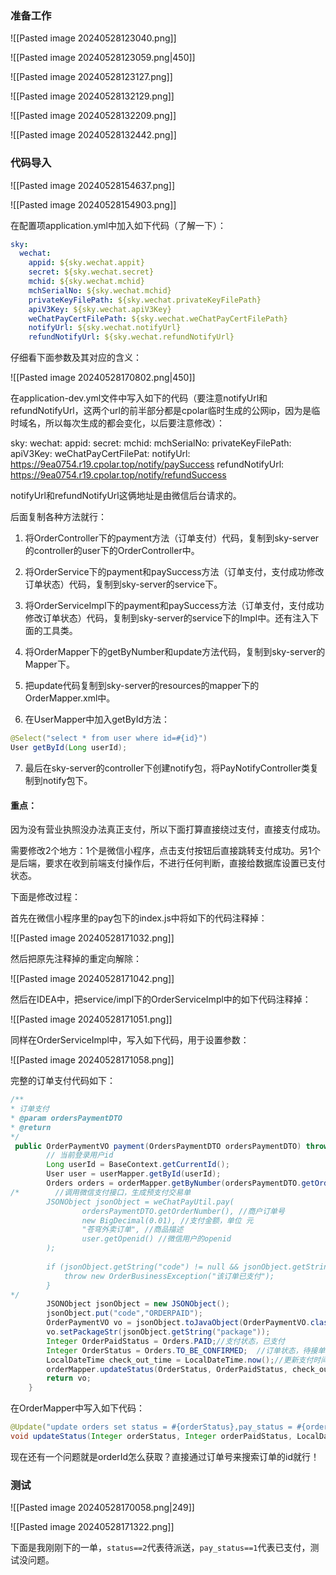 ### 准备工作

![[Pasted image 20240528123040.png]]

![[Pasted image 20240528123059.png|450]]

![[Pasted image 20240528123127.png]]

![[Pasted image 20240528132129.png]]

![[Pasted image 20240528132209.png]]

![[Pasted image 20240528132442.png]]

### 代码导入

![[Pasted image 20240528154637.png]]

![[Pasted image 20240528154903.png]]

在配置项application.yml中加入如下代码（了解一下）：

```yml
sky:
  wechat:
    appid: ${sky.wechat.appit}
    secret: ${sky.wechat.secret}
    mchid: ${sky.wechat.mchid}
    mchSerialNo: ${sky.wechat.mchid}
    privateKeyFilePath: ${sky.wechat.privateKeyFilePath}
    apiV3Key: ${sky.wechat.apiV3Key}
    weChatPayCertFilePath: ${sky.wechat.weChatPayCertFilePath}
    notifyUrl: ${sky.wechat.notifyUrl}
    refundNotifyUrl: ${sky.wechat.refundNotifyUrl}
```

仔细看下面参数及其对应的含义： 

![[Pasted image 20240528170802.png|450]]

在application-dev.yml文件中写入如下的代码（要注意notifyUrl和refundNotifyUrl，这两个url的前半部分都是cpolar临时生成的公网ip，因为是临时域名，所以每次生成的都会变化，以后要注意修改）：

sky:
  wechat:
    appid: 
    secret: 
    mchid: 
    mchSerialNo: 
    privateKeyFilePath: 
    apiV3Key: 
    weChatPayCertFilePat: 
    notifyUrl: https://9ea0754.r19.cpolar.top/notify/paySuccess
    refundNotifyUrl: https://9ea0754.r19.cpolar.top/notify/refundSuccess
 
 notifyUrl和refundNotifyUrl这俩地址是由微信后台请求的。

后面复制各种方法就行：

1. 将OrderController下的payment方法（订单支付）代码，复制到sky-server的controller的user下的OrderController中。

2. 将OrderService下的payment和paySuccess方法（订单支付，支付成功修改订单状态）代码，复制到sky-server的service下。

3. 将OrderServiceImpl下的payment和paySuccess方法（订单支付，支付成功修改订单状态）代码，复制到sky-server的service下的Impl中。还有注入下面的工具类。

4. 将OrderMapper下的getByNumber和update方法代码，复制到sky-server的Mapper下。

5. 把update代码复制到sky-server的resources的mapper下的OrderMapper.xml中。

6. 在UserMapper中加入getById方法：

```java
@Select("select * from user where id=#{id}")
User getById(Long userId);
```

7. 最后在sky-server的controller下创建notify包，将PayNotifyController类复制到notify包下。

#### 重点：

因为没有营业执照没办法真正支付，所以下面打算直接绕过支付，直接支付成功。

需要修改2个地方：1个是微信小程序，点击支付按钮后直接跳转支付成功。另1个是后端，要求在收到前端支付操作后，不进行任何判断，直接给数据库设置已支付状态。

下面是修改过程：

首先在微信小程序里的pay包下的index.js中将如下的代码注释掉：

![[Pasted image 20240528171032.png]]

然后把原先注释掉的重定向解除：

![[Pasted image 20240528171042.png]]

然后在IDEA中，把service/impl下的OrderServiceImpl中的如下代码注释掉：

![[Pasted image 20240528171051.png]]

同样在OrderServiceImpl中，写入如下代码，用于设置参数：

![[Pasted image 20240528171058.png]]

完整的订单支付代码如下：

```java
/**
* 订单支付
* @param ordersPaymentDTO
* @return
*/
 public OrderPaymentVO payment(OrdersPaymentDTO ordersPaymentDTO) throws Exception {
        // 当前登录用户id
        Long userId = BaseContext.getCurrentId();
        User user = userMapper.getById(userId);
        Orders orders = orderMapper.getByNumber(ordersPaymentDTO.getOrderNumber());
/*        //调用微信支付接口，生成预支付交易单
        JSONObject jsonObject = weChatPayUtil.pay(
                ordersPaymentDTO.getOrderNumber(), //商户订单号
                new BigDecimal(0.01), //支付金额，单位 元
                "苍穹外卖订单", //商品描述
                user.getOpenid() //微信用户的openid
        );
 
        if (jsonObject.getString("code") != null && jsonObject.getString("code").equals("ORDERPAID")) {
            throw new OrderBusinessException("该订单已支付");
        }
*/
        JSONObject jsonObject = new JSONObject();
        jsonObject.put("code","ORDERPAID");
        OrderPaymentVO vo = jsonObject.toJavaObject(OrderPaymentVO.class);
        vo.setPackageStr(jsonObject.getString("package"));
        Integer OrderPaidStatus = Orders.PAID;//支付状态，已支付
        Integer OrderStatus = Orders.TO_BE_CONFIRMED;  //订单状态，待接单
        LocalDateTime check_out_time = LocalDateTime.now();//更新支付时间
        orderMapper.updateStatus(OrderStatus, OrderPaidStatus, check_out_time, orders.getId());
        return vo;
    }
```

 在OrderMapper中写入如下代码：

```java
@Update("update orders set status = #{orderStatus},pay_status = #{orderPaidStatus} ,checkout_time = #{check_out_time} where id = #{id}")
void updateStatus(Integer orderStatus, Integer orderPaidStatus, LocalDateTime check_out_time, Long id);
```

现在还有一个问题就是orderId怎么获取？直接通过订单号来搜索订单的id就行！

### 测试


![[Pasted image 20240528170058.png|249]]

![[Pasted image 20240528171322.png]]

下面是我刚刚下的一单，`status==2`代表待派送，`pay_status==1`代表已支付，测试没问题。 